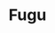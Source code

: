 ---
codehost: https://github.com/shafy/fugu
logohandle: fugulol
sort: fugu
title: Fugu
website: https://fugu.lol/
---